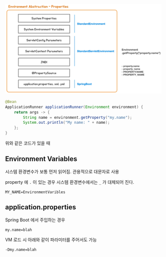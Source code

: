 ![environment_abstractions.png](images%2Fenvironment_abstractions.png)

```java
@Bean
ApplicationRunner applicationRunner(Environment environment) {
    return args -> {
        String name = environment.getProperty("my.name");
        System.out.println("My name: " + name);
    };
}
```

위와 같은 코드가 있을 때

## Environment Variables

시스템 환경변수가 보통 먼저 읽어짐. 관용적으로 대문자로 사용

property 에 `.` 이 있는 경우 시스템 환경변수에서는 `_` 가 대체되어 진다.

```
MY_NAME=EnvironmentVaribles
```

## application.properties

Spring Boot 에서 주입하는 경우

```properties
my.name=blah
```

VM 로드 시 아래와 같이 파라미터를 주어서도 가능

```bash
-Dmy.name=blah
```